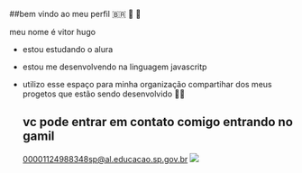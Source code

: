 ##bem vindo ao meu perfil 🇧🇷 🥇 🧀

meu nome é vitor hugo 

- estou estudando o alura
- estou me  desenvolvendo na  linguagem javascritp

- utilizo esse espaço para minha organização compartihar dos meus progetos que estão sendo desenvolvido 🙅‍♂️

  ## vc pode entrar em contato comigo entrando no gamil
  00001124988348sp@al.educacao.sp.gov.br
  ![](https://media1.tenor.com/m/_mINxH0C8esAAAAC/eduz%C3%A3o-grosso-smirk.gif)
